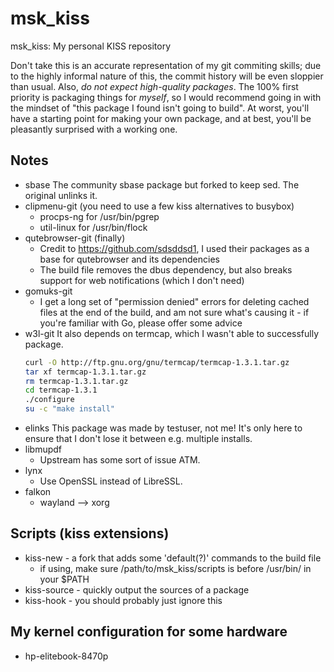 # msk_kiss
msk_kiss: My personal KISS repository

Don't take this is an accurate representation of my git commiting skills; due to
the highly informal nature of this, the commit history will be even sloppier than
usual. Also, *do not expect high-quality packages*. The 100% first priority is 
packaging things for _myself_, so I would recommend going in with the mindset of 
"this package I found isn't going to build". At worst, you'll have a starting
point for making your own package, and at best, you'll be pleasantly surprised with
a working one.

## Notes
- sbase
	The community sbase package but forked to keep sed.
	The original unlinks it.
- clipmenu-git (you need to use a few kiss alternatives to busybox)
	- procps-ng for /usr/bin/pgrep
	- util-linux for /usr/bin/flock
- qutebrowser-git (finally)
	- Credit to https://github.com/sdsddsd1, I used their packages as a base for qutebrowser and its dependencies
	- The build file removes the dbus dependency, but also breaks support for web notifications (which I don't need)
- gomuks-git
	- I get a long set of "permission denied" errors for deleting cached files at the end of the build, and am not sure what's causing it - if you're familiar with Go, please offer some advice
- w3l-git
	It also depends on termcap, which I wasn't able to successfully package.
	```sh
	curl -O http://ftp.gnu.org/gnu/termcap/termcap-1.3.1.tar.gz
	tar xf termcap-1.3.1.tar.gz
	rm termcap-1.3.1.tar.gz
	cd termcap-1.3.1
	./configure
	su -c "make install"
	```
- elinks
	This package was made by testuser, not me! It's only here to ensure that I
	don't lose it between e.g. multiple installs.
- libmupdf
	- Upstream has some sort of issue ATM.
- lynx
	- Use OpenSSL instead of LibreSSL.
- falkon
	- wayland --> xorg

## Scripts (kiss extensions)
- kiss-new - a fork that adds some 'default(?)' commands to the build file
	- if using, make sure /path/to/msk_kiss/scripts is before /usr/bin/ in your $PATH
- kiss-source - quickly output the sources of a package
- kiss-hook - you should probably just ignore this

## My kernel configuration for some hardware
- hp-elitebook-8470p
